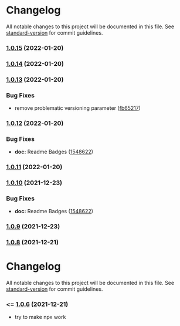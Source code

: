 # Changelog

All notable changes to this project will be documented in this file. See [standard-version](https://github.com/conventional-changelog/standard-version) for commit guidelines.

### [1.0.15](https://github.com/mdornseif/datastore-backup/compare/v1.0.14...v1.0.15) (2022-01-20)

### [1.0.14](https://github.com/mdornseif/datastore-backup/compare/v1.0.13...v1.0.14) (2022-01-20)

### [1.0.13](https://github.com/mdornseif/datastore-backup/compare/v1.0.12...v1.0.13) (2022-01-20)


### Bug Fixes

* remove problematic versioning parameter ([fb65217](https://github.com/mdornseif/datastore-backup/commit/fb652178c592ec9ab5d169dedcb5f9507494018f))

### [1.0.12](https://github.com/mdornseif/datastore-backup/compare/v1.0.11...v1.0.12) (2022-01-20)


### Bug Fixes

* **doc:** Readme Badges ([1548622](https://github.com/mdornseif/datastore-backup/commit/154862225d0778fedb28224650d852a5edb8e10e))

### [1.0.11](https://github.com/mdornseif/datastore-backup/compare/v1.0.10...v1.0.11) (2022-01-20)

### [1.0.10](https://github.com/mdornseif/datastore-backup/compare/v1.0.9...v1.0.10) (2021-12-23)


### Bug Fixes

* **doc:** Readme Badges ([1548622](https://github.com/mdornseif/datastore-backup/commit/154862225d0778fedb28224650d852a5edb8e10e))

### [1.0.9](https://github.com/mdornseif/datastore-backup/compare/v1.0.8...v1.0.9) (2021-12-23)

### [1.0.8](https://github.com/mdornseif/datastore-backup/compare/v1.0.6...v1.0.8) (2021-12-21)

# Changelog

All notable changes to this project will be documented in this file. See [standard-version](https://github.com/conventional-changelog/standard-version) for commit guidelines.

### <= [1.0.6](https://github.com/mdornseif/datastore-backup/compare/v1.0.4...v1.0.6) (2021-12-21)

- try to make npx work
